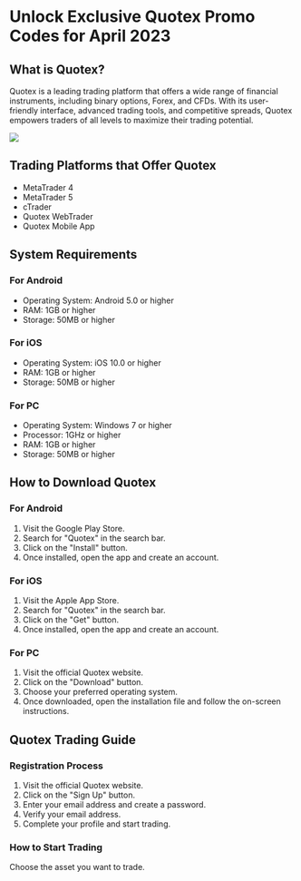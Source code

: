 # Unlock Exclusive Quotex Promo Codes for April 2023

## What is Quotex?

Quotex is a leading trading platform that offers a wide range of
financial instruments, including binary options, Forex, and CFDs. With
its user-friendly interface, advanced trading tools, and competitive
spreads, Quotex empowers traders of all levels to maximize their trading
potential.

[![](https://static.quotex.io/files/4_en/300_250.jpg)](https://traff.sbs/brokerqxlid)

## Trading Platforms that Offer Quotex

-   MetaTrader 4
-   MetaTrader 5
-   cTrader
-   Quotex WebTrader
-   Quotex Mobile App

## System Requirements

### For Android

-   Operating System: Android 5.0 or higher
-   RAM: 1GB or higher
-   Storage: 50MB or higher

### For iOS

-   Operating System: iOS 10.0 or higher
-   RAM: 1GB or higher
-   Storage: 50MB or higher

### For PC

-   Operating System: Windows 7 or higher
-   Processor: 1GHz or higher
-   RAM: 1GB or higher
-   Storage: 50MB or higher

## How to Download Quotex

### For Android

1.  Visit the Google Play Store.
2.  Search for "Quotex" in the search bar.
3.  Click on the "Install" button.
4.  Once installed, open the app and create an account.

### For iOS

1.  Visit the Apple App Store.
2.  Search for "Quotex" in the search bar.
3.  Click on the "Get" button.
4.  Once installed, open the app and create an account.

### For PC

1.  Visit the official Quotex website.
2.  Click on the "Download" button.
3.  Choose your preferred operating system.
4.  Once downloaded, open the installation file and follow the on-screen
    instructions.

## Quotex Trading Guide

### Registration Process

1.  Visit the official Quotex website.
2.  Click on the "Sign Up" button.
3.  Enter your email address and create a password.
4.  Verify your email address.
5.  Complete your profile and start trading.

### How to Start Trading

Choose the asset you want to trade.

